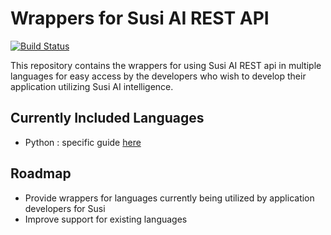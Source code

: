 # Wrappers for Susi AI REST API

[![Build Status](https://travis-ci.org/fossasia/susi_api_wrapper.svg?branch=master)](https://travis-ci.org/fossasia/susi_api_wrapper)

This repository contains the wrappers for using Susi AI REST api in multiple languages
for easy access by the developers who wish to develop their application utilizing Susi AI
intelligence.

## Currently Included Languages
- Python : specific guide [here](https://github.com/fossasia/susi_api_wrapper/tree/master/python_wrapper)

## Roadmap
- Provide wrappers for languages currently being utilized by application developers for Susi
- Improve support for existing languages
